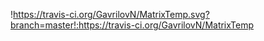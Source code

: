 !https://travis-ci.org/GavrilovN/MatrixTemp.svg?branch=master!:https://travis-ci.org/GavrilovN/MatrixTemp
